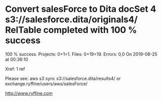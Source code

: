 # Convert salesForce to Dita docSet 4 s3://salesforce.dita/originals4/ RelTable completed with 100 % success

100 % success. Projects: 0+1=1.  Files: 0+19=19. Errors: 0,0  On 2019-08-25 at 00:36:10

Xref: 1 ref

Please see: aws s3 sync s3://salesforce.dita/results4/ or exchange.ryffine/users/aws/salesForce/

http://www.ryffine.com
